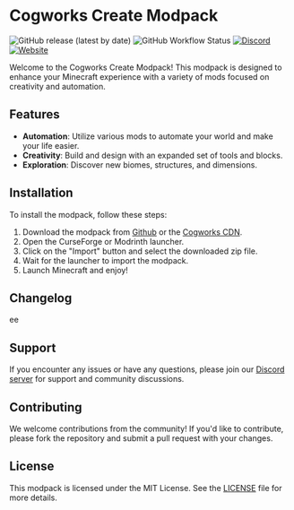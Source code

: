 # Cogworks Create Modpack

![GitHub release (latest by date)](https://img.shields.io/github/v/release/CogworksMC/modpacks?style=for-the-badge)
![GitHub Workflow Status](https://img.shields.io/github/actions/workflow/status/CogworksMC/modpacks/release.yml?style=for-the-badge)
[![Discord](https://img.shields.io/discord/1316080367542997064?style=for-the-badge)](https://discord.gg/rTwU28ukgB)
[![Website](https://img.shields.io/badge/website-visit-brightgreen?style=for-the-badge)](https://cogworksmc.com)

Welcome to the Cogworks Create Modpack! This modpack is designed to enhance your Minecraft experience with a variety of mods focused on creativity and automation.

## Features

- **Automation**: Utilize various mods to automate your world and make your life easier.
- **Creativity**: Build and design with an expanded set of tools and blocks.
- **Exploration**: Discover new biomes, structures, and dimensions.

## Installation

To install the modpack, follow these steps:

1. Download the modpack from [Github](https://github.com/cogworksmc/modpacks/releases/latest/download/create-modpack.zip) or the [Cogworks CDN](https://cdn.cogworksmc.com/modpacks/create-modpack.zip).
2. Open the CurseForge or Modrinth launcher.
3. Click on the "Import" button and select the downloaded zip file.
4. Wait for the launcher to import the modpack.
5. Launch Minecraft and enjoy!

## Changelog
ee

## Support

If you encounter any issues or have any questions, please join our [Discord server](https://cogworksmc.com/discord) for support and community discussions.

## Contributing

We welcome contributions from the community! If you'd like to contribute, please fork the repository and submit a pull request with your changes.

## License

This modpack is licensed under the MIT License. See the [LICENSE](LICENSE) file for more details.
